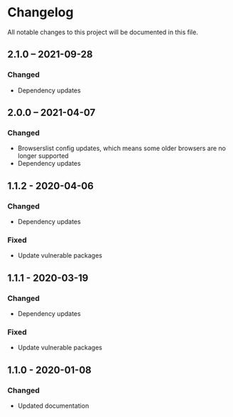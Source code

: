 <!--
  - SPDX-FileCopyrightText: 2020 Nextcloud GmbH and Nextcloud contributors
  - SPDX-License-Identifier: GPL-3.0-or-later
-->
# Changelog

All notable changes to this project will be documented in this file.

## 2.1.0 – 2021-09-28
### Changed
- Dependency updates

## 2.0.0 – 2021-04-07
### Changed
- Browserslist config updates, which means some older browsers are no longer supported
- Dependency updates

## 1.1.2 - 2020-04-06
### Changed
- Dependency updates
### Fixed
- Update vulnerable packages

## 1.1.1 - 2020-03-19
### Changed
- Dependency updates
### Fixed
- Update vulnerable packages

## 1.1.0 - 2020-01-08
### Changed
- Updated documentation

